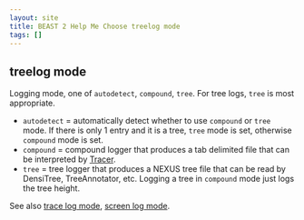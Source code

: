 ```yaml
---
layout: site
title: BEAST 2 Help Me Choose treelog mode
tags: []
---
```


## treelog mode

Logging mode, one of `autodetect`, `compound`, `tree`. For tree logs, `tree` is most appropriate.

* `autodetect` = automatically detect whether to use `compound` or `tree` mode. If there is only 1 entry and it is a tree, `tree` mode is set, otherwise `compound` mode is set.
* `compound` = compound logger that produces a tab delimited file that can be interpreted by [Tracer](https://github.com/beast-dev/tracer/releases/).
* `tree` = tree logger that produces a NEXUS tree file that can be read by DensiTree, TreeAnnotator, etc. Logging a tree in `compound` mode just logs the tree height.

See also [trace log mode](../tracelog/mode/), [screen log mode](../screenlog/mode/).
